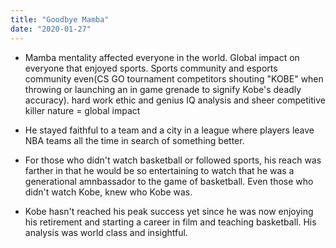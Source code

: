 ```yaml
---
title: "Goodbye Mamba"
date: "2020-01-27"
---
```




- Mamba mentality affected everyone in the world. Global impact on everyone that enjoyed sports. Sports community and esports community even(CS GO tournament competitors shouting "KOBE" when throwing or launching an in game grenade to signify Kobe's deadly accuracy). hard work ethic and genius IQ analysis and sheer competitive killer nature = global impact


- He stayed faithful to a team and a city in a league where players leave NBA teams all the time in search of something better. 

- For those who didn't watch basketball or followed sports, his reach was farther in that he would be so entertaining to watch that he was a generational amnbassador to the game of basketball. Even those who didn't watch Kobe, knew who Kobe was.

- Kobe hasn't reached his peak success yet since he was now enjoying his retirement and starting a career in film and teaching basketball. His analysis was world class and insightful.
